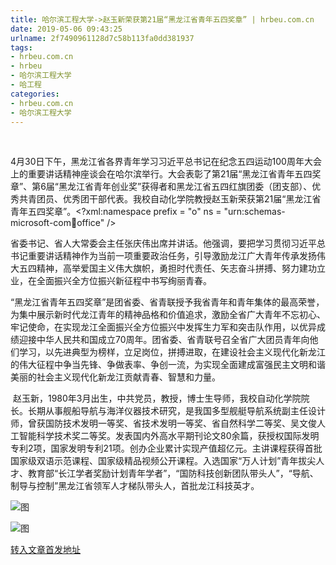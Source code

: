 ```yaml
---
title: 哈尔滨工程大学->赵玉新荣获第21届“黑龙江省青年五四奖章” | hrbeu.com.cn
date: 2019-05-06 09:43:25
urlname: 2f7490961128d7c58b113fa0dd381937
tags: 
- hrbeu.com.cn
- hrbeu
- 哈尔滨工程大学
- 哈工程
categories:
- hrbeu.com.cn
- 哈尔滨工程大学
---
```


 

4月30日下午，黑龙江省各界青年学习习近平总书记在纪念五四运动100周年大会上的重要讲话精神座谈会在哈尔滨举行。大会表彰了第21届“黑龙江省青年五四奖章”、第6届“黑龙江省青年创业奖”获得者和黑龙江省五四红旗团委（团支部）、优秀共青团员、优秀团干部代表。我校自动化学院教授赵玉新荣获第21届“黑龙江省青年五四奖章”。<?xml:namespace prefix = "o" ns = "urn:schemas-microsoft-com:office:office" />

省委书记、省人大常委会主任张庆伟出席并讲话。他强调，要把学习贯彻习近平总书记重要讲话精神作为当前一项重要政治任务，引导激励龙江广大青年传承发扬伟大五四精神，高举爱国主义伟大旗帜，勇担时代责任、矢志奋斗拼搏、努力建功立业，在全面振兴全方位振兴新征程中书写绚丽青春。

“黑龙江省青年五四奖章”是团省委、省青联授予我省青年和青年集体的最高荣誉，为集中展示新时代龙江青年的精神品格和价值追求，激励全省广大青年不忘初心、牢记使命，在实现龙江全面振兴全方位振兴中发挥生力军和突击队作用，以优异成绩迎接中华人民共和国成立70周年。团省委、省青联号召全省广大团员青年向他们学习，以先进典型为榜样，立足岗位，拼搏进取，在建设社会主义现代化新龙江的伟大征程中争当先锋、争做表率、争创一流，为实现全面建成富强民主文明和谐美丽的社会主义现代化新龙江贡献青春、智慧和力量。

 赵玉新，1980年3月出生，中共党员，教授，博士生导师，我校自动化学院院长。长期从事舰船导航与海洋仪器技术研究，是我国多型舰艇导航系统副主任设计师，曾获国防技术发明一等奖、省技术发明一等奖、省自然科学二等奖、吴文俊人工智能科学技术奖二等奖。发表国内外高水平期刊论文80余篇，获授权国际发明专利2项，国家发明专利21项。创办企业累计实现产值超亿元。主讲课程获得首批国家级双语示范课程、国家级精品视频公开课程。入选国家“万人计划”青年拔尖人才、教育部“长江学者奖励计划青年学者”，“国防科技创新团队带头人”，“导航、制导与控制”黑龙江省领军人才梯队带头人，首批龙江科技英才。

![图](http://gongxue.cn/news/UploadFiles_4906/201905/2019050208554205.jpg)

![图](http://gongxue.cn/news/UploadFiles_4906/201905/2019050208554238.jpg)

[转入文章首发地址](http://gongxue.cn/news/2019/201905/news_195282.html)